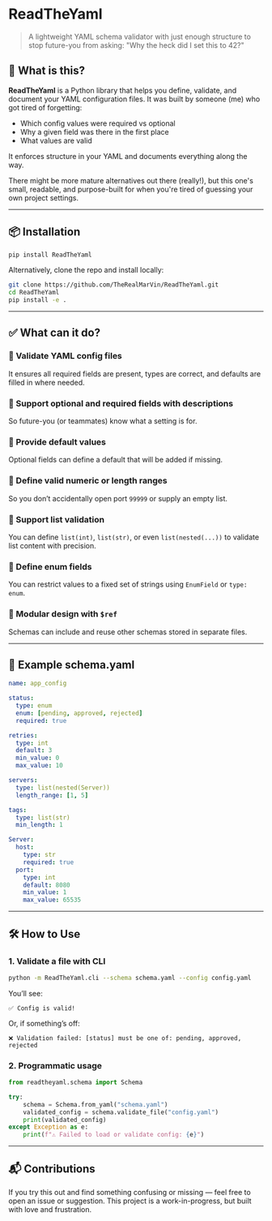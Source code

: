 # ReadTheYaml

> A lightweight YAML schema validator with just enough structure to stop future-you from asking: "Why the heck did I set this to 42?"

## 🧭 What is this?

**ReadTheYaml** is a Python library that helps you define, validate, and document your YAML configuration files. It was built by someone (me) who got tired of forgetting:

- Which config values were required vs optional
- Why a given field was there in the first place
- What values are valid

It enforces structure in your YAML and documents everything along the way.

There might be more mature alternatives out there (really!), but this one's small, readable, and purpose-built for when you're tired of guessing your own project settings.

---

## 📦 Installation

```bash
pip install ReadTheYaml
```

Alternatively, clone the repo and install locally:

```bash
git clone https://github.com/TheRealMarVin/ReadTheYaml.git
cd ReadTheYaml
pip install -e .
```

---

## ✅ What can it do?

### 🔹 Validate YAML config files
It ensures all required fields are present, types are correct, and defaults are filled in where needed.

### 🔹 Support optional and required fields with descriptions
So future-you (or teammates) know what a setting is for.

### 🔹 Provide default values
Optional fields can define a default that will be added if missing.

### 🔹 Define valid numeric or length ranges
So you don’t accidentally open port `99999` or supply an empty list.

### 🔹 Support list validation
You can define `list(int)`, `list(str)`, or even `list(nested(...))` to validate list content with precision.

### 🔹 Define enum fields
You can restrict values to a fixed set of strings using `EnumField` or `type: enum`.

### 🔹 Modular design with `$ref`
Schemas can include and reuse other schemas stored in separate files.

---

## 📄 Example schema.yaml

```yaml
name: app_config

status:
  type: enum
  enum: [pending, approved, rejected]
  required: true

retries:
  type: int
  default: 3
  min_value: 0
  max_value: 10

servers:
  type: list(nested(Server))
  length_range: [1, 5]

tags:
  type: list(str)
  min_length: 1

Server:
  host:
    type: str
    required: true
  port:
    type: int
    default: 8080
    min_value: 1
    max_value: 65535
```

---

## 🛠️ How to Use

### 1. Validate a file with CLI
```bash
python -m ReadTheYaml.cli --schema schema.yaml --config config.yaml
```

You’ll see:
```
✅ Config is valid!
```

Or, if something’s off:
```
❌ Validation failed: [status] must be one of: pending, approved, rejected
```

### 2. Programmatic usage
```python
from readtheyaml.schema import Schema

try:
    schema = Schema.from_yaml("schema.yaml")
    validated_config = schema.validate_file("config.yaml")
    print(validated_config)
except Exception as e:
    print(f"⚠️ Failed to load or validate config: {e}")
```
---
## 📬 Contributions
If you try this out and find something confusing or missing — feel free to open an issue or suggestion. This project is a work-in-progress, but built with love and frustration.
